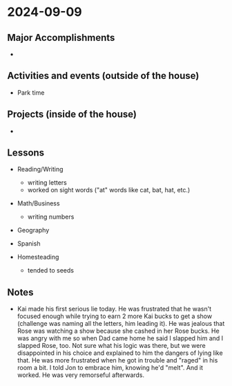 # 2024-09-09

## Major Accomplishments

*  

## Activities and events (outside of the house)
* Park time


## Projects (inside of the house)
* 


## Lessons
* Reading/Writing
  * writing letters
  * worked on sight words ("at" words like cat, bat, hat, etc.)
  
* Math/Business
    * writing numbers

* Geography

* Spanish

* Homesteading
    * tended to seeds

## Notes
* Kai made his first serious lie today. He was frustrated that he wasn't focused enough while trying to earn 2 more Kai bucks to get a show (challenge was naming all the letters, him leading it). He was jealous that Rose was watching a show because she cashed in her Rose bucks. He was angry with me so when Dad came home he said I slapped him and I slapped Rose, too. Not sure what his logic was there, but we were disappointed in his choice and explained to him the dangers of lying like that. He was more frustrated when he got in trouble and "raged" in his room a bit. I told Jon to embrace him, knowing he'd "melt". And it worked. He was very remorseful afterwards. 





